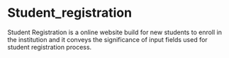 # Student_registration
Student Registration is a online website build for new students to enroll in the institution and it conveys the significance of input fields used for student registration process.
